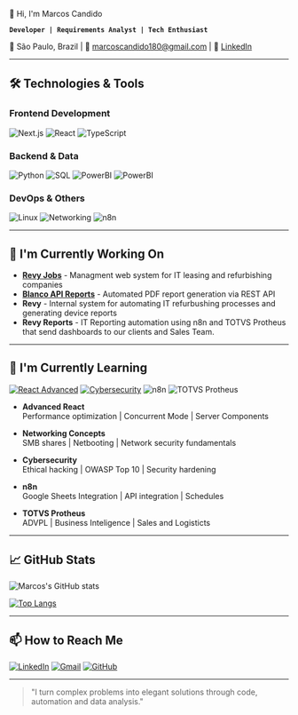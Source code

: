 👋 Hi, I'm Marcos Candido 

**`Developer | Requirements Analyst | Tech Enthusiast`**

📍 São Paulo, Brazil | 📧 [marcoscandido180@gmail.com](mailto:marcoscandido180@gmail.com) | 🔗 [LinkedIn](https://www.linkedin.com/in/marcos-candido-8b7917253/)

---

## 🛠️ Technologies & Tools

### Frontend Development
![Next.js](https://img.shields.io/badge/Next.js-000000?style=for-the-badge&logo=nextdotjs&logoColor=white)
![React](https://img.shields.io/badge/React-61DAFB?style=for-the-badge&logo=react&logoColor=black)
![TypeScript](https://img.shields.io/badge/TypeScript-3178C6?style=for-the-badge&logo=typescript&logoColor=white)

### Backend & Data
![Python](https://img.shields.io/badge/Python-3776AB?style=for-the-badge&logo=python&logoColor=white)
![SQL](https://img.shields.io/badge/SQL-4479A1?style=for-the-badge&logo=postgresql&logoColor=white)
![PowerBI](https://img.shields.io/badge/Power_BI-F2C811?style=for-the-badge&logo=powerbi&logoColor=black)
![PowerBI](https://img.shields.io/badge/ADVPL-black?style=for-the-badge&logo=totvs&logoColor=white)

### DevOps & Others
![Linux](https://img.shields.io/badge/Linux-FCC624?style=for-the-badge&logo=linux&logoColor=black)
![Networking](https://img.shields.io/badge/Networking-00599C?style=flat-square&logo=cisco&logoColor=white)
![n8n](https://img.shields.io/badge/n8n-ea4b71)


---

## 🔭 I'm Currently Working On

- **[Revy Jobs](https://github.com/candmarkin/revy-jobs-app)** - Managment web system for IT leasing and refurbishing companies
- **[Blanco API Reports](https://github.com/candmarkin/blanco-api-reports)** - Automated PDF report generation via REST API
- **Revy** - Internal system for automating IT refurbushing processes and generating device reports
- **Revy Reports** - IT Reporting automation using n8n and TOTVS Protheus that send dashboards to our clients and Sales Team.
---

## 🌱 I'm Currently Learning

[![React Advanced](https://img.shields.io/badge/React_Advanced-61DAFB?style=flat-square&logo=react&logoColor=black)](https://reactjs.org/docs/optimizing-performance.html)
[![Cybersecurity](https://img.shields.io/badge/Cybersecurity-FF6D00?style=flat-square&logo=lock&logoColor=white)](https://)
![n8n](https://img.shields.io/badge/n8n-ea4b71)
![TOTVS Protheus](https://img.shields.io/badge/TOTVS%20PROTHEUS-black)

- **Advanced React**  
  Performance optimization | Concurrent Mode | Server Components  

- **Networking Concepts**  
  SMB shares | Netbooting | Network security fundamentals  

- **Cybersecurity**  
  Ethical hacking | OWASP Top 10 | Security hardening

- **n8n**  
  Google Sheets Integration | API integration | Schedules  

- **TOTVS Protheus**  
  ADVPL | Business Inteligence | Sales and Logisticts  

---

## 📈 GitHub Stats

![Marcos's GitHub stats](https://github-readme-stats.vercel.app/api?username=candmarkin&show_icons=true&theme=radical)

[![Top Langs](https://github-readme-stats.vercel.app/api/top-langs/?username=candmarkin&layout=compact&theme=radical)](https://github.com/anuraghazra/github-readme-stats)

---

## 📫 How to Reach Me

[![LinkedIn](https://img.shields.io/badge/LinkedIn-0A66C2?style=for-the-badge&logo=linkedin&logoColor=white)](https://www.linkedin.com/in/marcos-candido-8b7917253/)
[![Gmail](https://img.shields.io/badge/Gmail-EA4335?style=for-the-badge&logo=gmail&logoColor=white)](mailto:marcoscandido180@gmail.com)
[![GitHub](https://img.shields.io/badge/GitHub-181717?style=for-the-badge&logo=github&logoColor=white)](https://github.com/candmarkin)

---

> "I turn complex problems into elegant solutions through code, automation and data analysis."
